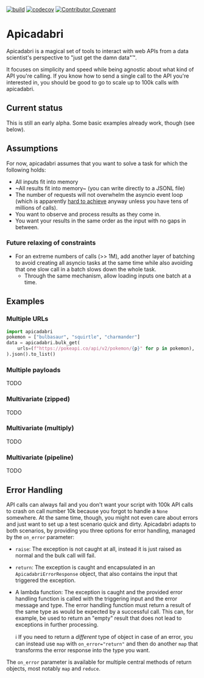 [![build](https://github.com/CSchoel/apicadabri/actions/workflows/ci.yaml/badge.svg)](https://github.com/CSchoel/apicadabri/actions/workflows/ci.yaml)
[![codecov](https://codecov.io/gh/CSchoel/apicadabri/graph/badge.svg?token=2VMDQFXK3V)](https://codecov.io/gh/CSchoel/apicadabri)
[![Contributor Covenant](https://img.shields.io/badge/Contributor%20Covenant-2.1-4baaaa.svg)](code_of_conduct.md) 

# Apicadabri

Apicadabri is a magical set of tools to interact with web APIs from a data scientist's perspective to "just get the damn data"™.

It focuses on simplicity and speed while being agnostic about what kind of API you're calling.
If you know how to send a single call to the API you're interested in, you should be good to go to scale up to 100k calls with apicadabri.

## Current status

This is still an early alpha. Some basic examples already work, though (see below).

## Assumptions

For now, apicadabri assumes that you want to solve a task for which the following holds:

* All inputs fit into memory
* ~All results fit into memory~ (you can write directly to a JSONL file)
* The number of requests will not overwhelm the asyncio event loop (which is apparently [hard to achieve](https://stackoverflow.com/questions/55761652/what-is-the-overhead-of-an-asyncio-task) anyway unless you have tens of millions of calls).
* You want to observe and process results as they come in.
* You want your results in the same order as the input with no gaps in between.

### Future relaxing of constraints

* For an extreme numbers of calls (>> 1M), add another layer of batching to avoid creating all asyncio tasks at the same time while also avoiding that one slow call in a batch slows down the whole task.
  * Through the same mechanism, allow loading inputs one batch at a time.

## Examples

### Multiple URLs

```python
import apicadabri
pokemon = ["bulbasaur", "squirtle", "charmander"]
data = apicadabri.bulk_get(
    urls=(f"https://pokeapi.co/api/v2/pokemon/{p}" for p in pokemon),
).json().to_list()
```

### Multiple payloads

TODO

### Multivariate (zipped)

TODO

### Multivariate (multiply)

TODO

### Multivariate (pipeline)

TODO

## Error Handling

API calls can always fail and you don't want your script with 100k API calls to crash on call number 10k because you forgot to handle a `None` somewhere.
At the same time, though, you might not even care about errors and just want to set up a test scenario quick and dirty.
Apicadabri adapts to both scenarios, by providing you three options for error handling, managed by the `on_error` parameter:

* `raise`: The exception is not caught at all, instead it is just raised as normal and the bulk call will fail.
* `return`: The exception is caught and encapsulated in an `ApicadabriErrorResponse` object, that also contains the input that triggered the exception.
* A lambda function: The exception is caught and the provided error handling function is called with the triggering input and the error message and type.
    The error handling function must return a result of the same type as would be expected by a successful call.
    This can, for example, be used to return an "empty" result that does not lead to exceptions in further processing.

    ℹ️ If you need to return a _different_ type of object in case of an error, you can instead use `map` with `on_error="return"` and then do another `map` that transforms the error response into the type you want.

The `on_error` parameter is available for multiple central methods of return objects, most notably `map` and `reduce`.